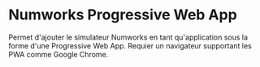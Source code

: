 # Numworks Progressive Web App

Permet d'ajouter le simulateur Numworks en tant qu'application sous la forme d'une Progressive Web App.
Requier un navigateur supportant les PWA comme Google Chrome.
